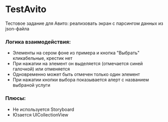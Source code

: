 # TestAvito
Тестовое задание для Авито: реализовать экран с парсингом данных из json-файла

### Логика взаимодействия:
- Элементы на сером фоне из примера и кнопка "Выбрать" кликабельные, крестик нет
- При нажатии на элемент он выделяется (отмечается синей галочкой) или отменяется
- Одновременно может быть отмечен только один элемент
- При нажатии кнопки выбора показывается алерт с названием выбраной услуги

### Плюсы:
+ Не используется Storyboard
+ Юзается UICollectionView
